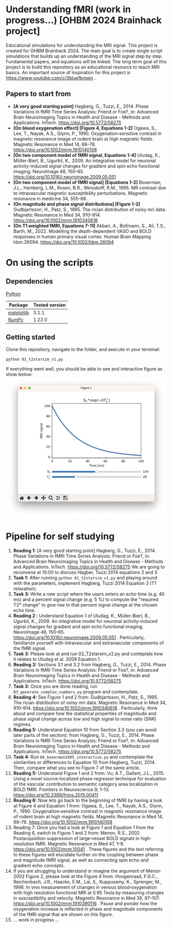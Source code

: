 # Understanding fMRI (work in progress...) [OHBM 2024 Brainhack project]
Educational simulations for understanding the MRI signal. This project is created for OHBM Brainhack 2024. The main goal is to create single script simulations that builds up an understanding of the MRI signal step by step. Fundamental papers, and equations will be linked. The long term goal of this project is to build this repository as an educational resource to teach MRI basics. An important source of inspiration for this project is https://www.youtube.com/c/3blue1brown .

## Papers to start from
- **[A very good starting point]** Hagberg, G., Tuzzi, E., 2014. Phase Variations in fMRI Time Series Analysis: Friend or Foe?, in: Advanced Brain Neuroimaging Topics in Health and Disease - Methods and Applications. InTech. https://doi.org/10.5772/58275
- **[On blood oxygenation effect] [Figure 4, Equations 1-2]** Ogawa, S., Lee, T., Nayak, A.S., Glynn, P., 1990. Oxygenation‐sensitive contrast in magnetic resonance image of rodent brain at high magnetic fields. Magnetic Resonance in Med 14, 68–78. https://doi.org/10.1002/mrm.1910140108
- **[On two component model of fMRI signal, Equations 1-4]** Uludag, K., Müller-Bierl, B., Ugurbil, K., 2009. An integrative model for neuronal activity-induced signal changes for gradient and spin echo functional imaging. NeuroImage 48, 150–65. https://doi.org/10.1016/j.neuroimage.2009.05.051
- **[On two component model of fMRI signal] [Equations 1-2]** Boxerman, J.L., Hamberg, L.M., Rosen, B.R., Weisskoff, R.M., 1995. MR contrast due to intravascular magnetic susceptibility perturbations. Magnetic resonance in medicine 34, 555–66.
- **[On magnitude and phase signal distributions] [Figure 1-2]** Gudbjartsson, H., Patz, S., 1995. The rician distribution of noisy mri data. Magnetic Resonance in Med 34, 910–914. https://doi.org/10.1002/mrm.1910340618
- **[On T1 weighted fMRI, Equations 7-11]** Akbari, A., Bollmann, S., Ali, T.S., Barth, M., 2022. Modelling the depth-dependent VASO and BOLD responses in human primary visual cortex. Human Brain Mapping hbm.26094. https://doi.org/10.1002/hbm.26094


# On using the scripts
## Dependencies
[Python](https://www.python.org/downloads/)

| Package                                        | Tested version |
|------------------------------------------------|----------------|
| [matplotlib](http://matplotlib.org/)           | 3.1.1          |
| [NumPy](http://www.numpy.org/)                 | 1.22.0         |

## Getting started
Clone this repository, navigate to the folder, and execute in your terminal:
```
python 01_t2starsim_v1.py
```

If everything went well, you should be able to see and interactive figure as show below:
<img src="visuals/01_t2star_v1.png"/>

# Pipeline for self studying
1. **Reading 1:** [A very good starting point] Hagberg, G., Tuzzi, E., 2014. Phase Variations in fMRI Time Series Analysis: Friend or Foe?, in: Advanced Brain Neuroimaging Topics in Health and Disease - Methods and Applications. InTech. https://doi.org/10.5772/58275 
We are going to reconvene at 15:00 to discuss Hagber, Tuzzi 2014 equations 2 and 3 
2. **Task 1:** After running `python 01_t2starsim_v1.py`  and playing around with the parameters, implement Hagberg, Tuzzi 2014 Equation 3 (T1 relaxation).
3. **Task 3:** Write a new script where the users enters an echo time (e.g. 40 ms) and a percent signal change (e.g. 5 %) to compute the "required T2* change" to give rise to that percent signal change at the chosen echo time. 
4. **Reading 2 :** Understand Equation 1 of Uludag, K., Müller-Bierl, B., Ugurbil, K., 2009. An integrative model for neuronal activity-induced signal changes for gradient and spin echo functional imaging. NeuroImage 48, 150–65. https://doi.org/10.1016/j.neuroimage.2009.05.051 . Particularly, familiarize yourself with intravascular and extravascular components of the fMRI signal.
5. **Task 3:** Please look at and run 02_T2starsim_v2.py and conteplate how it relates to Uludag et al. 2009 Equation 1.
6. **Reading 3:** Sections 3.1 and 3.2 from Hagberg, G., Tuzzi, E., 2014. Phase Variations in fMRI Time Series Analysis: Friend or Foe?, in: Advanced Brain Neuroimaging Topics in Health and Disease - Methods and Applications. InTech. https://doi.org/10.5772/58275 
7. **Task 3:** Once you are done reading, run `03_generate_complex_numbers.py` program and contemplate. 
8. **Reading 4:** See Figure 1 and 2 from: Gudbjartsson, H., Patz, S., 1995. The rician distribution of noisy mri data. Magnetic Resonance in Med 34, 910–914. https://doi.org/10.1002/mrm.1910340618 . Particularly, think about and compare how the statistical properties of magnitiude and phase signal change across low and high signal to noise ratio (SNR) regimes.
9. **Reading 5:** Understand Equation 10 from Section 3.3 (you can avoid later parts of the section): 
from Hagberg, G., Tuzzi, E., 2014. Phase Variations in fMRI Time Series Analysis: Friend or Foe?, in: Advanced Brain Neuroimaging Topics in Health and Disease - Methods and Applications. InTech. https://doi.org/10.5772/58275
10. **Task 4:** Run `04_boxerman1995_interactive.py` and contemplate the similarities or differences to Equation 10 from Hagberg, Tuzzi, 2014. Then, compare what you see to Figure 7 of the same article. 
11. **Reading 5:** Understand Figure 1 and 2 from: Vu, A.T., Gallant, J.L., 2015. Using a novel source-localized phase regressor technique for evaluation of the vascular contribution to semantic category area localization in BOLD fMRI. Frontiers in Neuroscience 9, 1–13. https://doi.org/10.3389/fnins.2015.00411
12. **Reading 6:** Now lets go back to the beginning of fMRI by having a look at Figure 4 and Equation 1 from:
Ogawa, S., Lee, T., Nayak, A.S., Glynn, P., 1990. Oxygenation‐sensitive contrast in magnetic resonance image of rodent brain at high magnetic fields. Magnetic Resonance in Med 14, 68–78. https://doi.org/10.1002/mrm.1910140108
13. Reading 7: Once you had a look at Figure 1 and Equation 1 from the Reading 6, switch to Figure 1 and 2 from:
Menon, R.S., 2002. Postacquisition suppression of large‐vessel BOLD signals in high‐resolution fMRI. Magnetic Resonance in Med 47, 1–9. https://doi.org/10.1002/mrm.10041 . These figures and the text referring to these figures will elucidate further on the coupling between phase and magnitude fMRI signal, as well as connecting spin echo and gradient echo concepts. 
14. If you are struggling to understand or imagine the argument of Menon 2002 Figure 2, please look at the Figure 4 from: Hoogenraad, F.G.C., Reichenbach, J.R., Haacke, E.M., Lai, S., Kuppusamy, K., Sprenger, M., 1998. In vivo measurement of changes in venous blood‐oxygenation with high resolution functional MRI at 0.95 Tesla by measuring changes in susceptibility and velocity. Magnetic Resonance in Med 39, 97–107. https://doi.org/10.1002/mrm.1910390116 . Pause and ponder how the oxygenation increase is reflected in phase and magnitude components of the fMRi signal that are shown on this figure.
15. ... work in progress ...